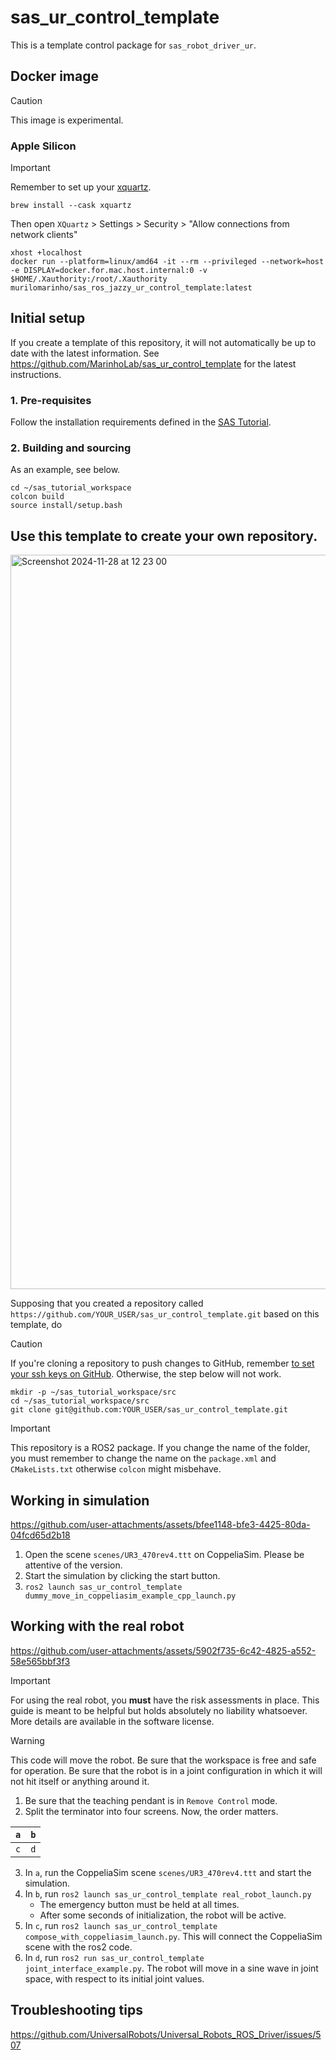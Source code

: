 # sas_ur_control_template

This is a template control package for `sas_robot_driver_ur`. 

## Docker image

> [!CAUTION]
> This image is experimental.

### Apple Silicon

> [!IMPORTANT]
> Remember to set up your [xquartz](https://gist.github.com/sorny/969fe55d85c9b0035b0109a31cbcb088).
> ```commandline
> brew install --cask xquartz
> ```
> Then open `XQuartz` > Settings > Security > "Allow connections from network clients"
> 

```commandline
xhost +localhost
docker run --platform=linux/amd64 -it --rm --privileged --network=host -e DISPLAY=docker.for.mac.host.internal:0 -v $HOME/.Xauthority:/root/.Xauthority murilomarinho/sas_ros_jazzy_ur_control_template:latest
```

## Initial setup

If you create a template of this repository, it will not automatically be up to date with the latest information.
See https://github.com/MarinhoLab/sas_ur_control_template for the latest instructions.

### 1. Pre-requisites

Follow the installation requirements defined in the [SAS Tutorial](https://ros2-tutorial.readthedocs.io/en/latest/sas/installation.html).

### 2. Building and sourcing

As an example, see below.

```
cd ~/sas_tutorial_workspace
colcon build
source install/setup.bash
```

## Use this template to create your own repository.

<img width="1175" alt="Screenshot 2024-11-28 at 12 23 00" src="https://github.com/user-attachments/assets/6d030baa-5c0b-403b-a807-79248a54cb0a">

Supposing that you created a repository called `https://github.com/YOUR_USER/sas_ur_control_template.git` based on this template, do
 
> [!CAUTION]
> If you're cloning a repository to push changes to GitHub, remember [to set your ssh keys on GitHub](https://docs.github.com/en/authentication/connecting-to-github-with-ssh/adding-a-new-ssh-key-to-your-github-account). 
> Otherwise, the step below will not work.
 
```commandLine
mkdir -p ~/sas_tutorial_workspace/src
cd ~/sas_tutorial_workspace/src
git clone git@github.com:YOUR_USER/sas_ur_control_template.git
```

> [!IMPORTANT]
> This repository is a ROS2 package. If you change the name of the folder, you must remember to change the name on the `package.xml` and `CMakeLists.txt` otherwise `colcon` might misbehave.

## Working in simulation

https://github.com/user-attachments/assets/bfee1148-bfe3-4425-80da-04fcd65d2b18

1. Open the scene `scenes/UR3_470rev4.ttt` on CoppeliaSim. Please be attentive of the version.
2. Start the simulation by clicking the start button.
3. `ros2 launch sas_ur_control_template dummy_move_in_coppeliasim_example_cpp_launch.py`

## Working with the real robot

https://github.com/user-attachments/assets/5902f735-6c42-4825-a552-58e565bbf3f3

> [!IMPORTANT]
> For using the real robot, you **must** have the risk assessments in place. 
> This guide is meant to be helpful but holds absolutely no liability whatsoever. More details are available in the software license.

> [!WARNING]
> This code will move the robot. Be sure that the workspace is free and safe for operation.
> Be sure that the robot is in a joint configuration in which it will not hit itself or anything around it. 

1. Be sure that the teaching pendant is in `Remove Control` mode.  
2. Split the terminator into four screens. Now, the order matters.

| `a` | `b` |
|-----|-----|
| `c` | `d` |

3. In `a`, run the CoppeliaSim scene `scenes/UR3_470rev4.ttt` and start the simulation.
4. In `b`, run `ros2 launch sas_ur_control_template real_robot_launch.py`
   - The emergency button must be held at all times.
   - After some seconds of initialization, the robot will be active. 
6. In `c`, run `ros2 launch sas_ur_control_template compose_with_coppeliasim_launch.py`. This will connect the CoppeliaSim scene with the ros2 code.
7. In `d`, run `ros2 run sas_ur_control_template joint_interface_example.py`. The robot will move in a sine wave in joint space, with respect to its initial joint values.

## Troubleshooting tips

https://github.com/UniversalRobots/Universal_Robots_ROS_Driver/issues/507

